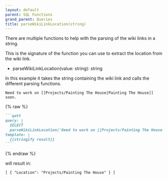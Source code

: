 ```yaml
---
layout: default
parent: SQL Functions
grand_parent: Queries
title: parseWikiLinkLocation(string)
---
```

There are multiple functions to help with the parsing of the wiki links in a string.

This is the signature of the function you can use to extract the location from the wiki link.

- parseWikiLinkLocation(value: string): string

In this example it takes the string containing the wiki link and calls the different parsing functions.

```text
Need to work on [[Projects/Painting The House|Painting The House]] soon.
```

{% raw %}

````markdown
```qatt
query: |
  SELECT
  parseWikiLinkLocation('Need to work on [[Projects/Painting The House|Painting The House]] soon.') AS Location
template: |
  {{stringify result}}
```
````

{% endraw %}

will result in:

```text
[ { "Location": "Projects/Painting The House" } ]
```